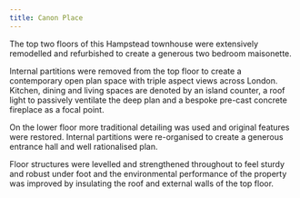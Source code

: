 ```yaml
---
title: Canon Place
---
```


The top two floors of this Hampstead townhouse were extensively remodelled and refurbished to create a generous two bedroom maisonette.

Internal partitions were removed from the top floor to create a contemporary open plan space with triple aspect views across London. Kitchen, dining and living spaces are denoted by an island counter, a roof light to passively ventilate the deep plan and a bespoke pre-cast concrete fireplace as a focal point.

On the lower floor more traditional detailing was used and original features were restored. Internal partitions were re-organised to create a generous entrance hall and well rationalised plan.

Floor structures were levelled and strengthened throughout to feel sturdy and robust under foot and the environmental performance of the property was improved by insulating the roof and external walls of the top floor.

